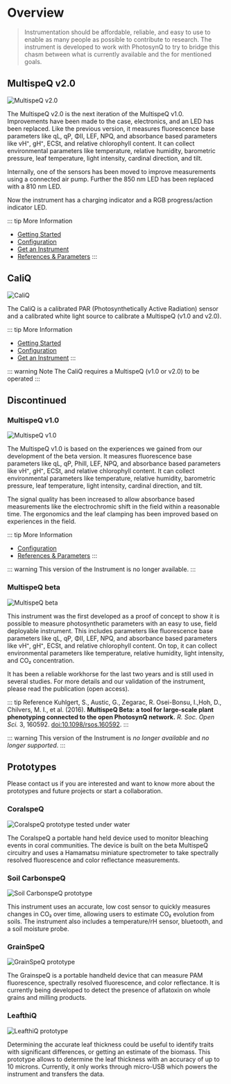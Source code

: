 # Overview

> Instrumentation should be affordable, reliable, and easy to use to enable as many people as possible to contribute to research. The instrument is developed to work with PhotosynQ to try to bridge this chasm between what is currently available and the for mentioned goals.

## MultispeQ v2.0

![MultispeQ v2.0](./images/multispeq-v2.0.png)

The MultispeQ v2.0 is the next iteration of the MultispeQ v1.0. Improvements have been made to the case, electronics, and an LED has been replaced. Like the previous version, it measures fluorescence base parameters like qL, qP, ΦII, LEF, NPQ, and absorbance based parameters like vH⁺, gH⁺, ECSt, and relative chlorophyll content. It can collect environmental parameters like temperature, relative humidity, barometric pressure, leaf temperature, light intensity, cardinal direction, and tilt.

Internally, one of the sensors has been moved to improve measurements using a connected air pump. Further the 850 nm LED has been replaced with a 810 nm LED.

Now the instrument has a charging indicator and a RGB progress/action indicator LED.

::: tip More Information
+ [Getting Started](./multispeq-v2.0.md)
+ [Configuration](./multispeq-v2.0.md#configuration)
+ [Get an Instrument](https://photosynq.com/buy-now)
+ [References & Parameters](../view-and-analyze-data/references.md)
:::

## CaliQ

![CaliQ](./images/caliq.png)

The CaliQ is a calibrated PAR (Photosynthetically Active Radiation) sensor and a calibrated white light source to calibrate a MultispeQ (v1.0 and v2.0).

::: tip More Information
+ [Getting Started](./caliq.md)
+ [Configuration](./caliq.md#configuration)
+ [Get an Instrument](https://photosynq.com/buy-now)
:::

::: warning Note
The CaliQ requires a MultispeQ (v1.0 or v2.0) to be operated
:::

## Discontinued

### MultispeQ v1.0

![MultispeQ v1.0](./images/multispeq-v1.0.png)

The MultispeQ v1.0 is based on the experiences we gained from our development of the beta version. It measures fluorescence base parameters like qL, qP, PhiII, LEF, NPQ, and absorbance based parameters like vH⁺, gH⁺, ECSt, and relative chlorophyll content. It can collect environmental parameters like temperature, relative humidity, barometric pressure, leaf temperature, light intensity, cardinal direction, and tilt.

The signal quality has been increased to allow absorbance based measurements like the electrochromic shift in the field within a reasonable time. The ergonomics and the leaf clamping has been improved based on experiences in the field.

::: tip More Information
+ [Configuration](./multispeq-v1.0.md#configuration)
+ [References & Parameters](../view-and-analyze-data/references.md)
:::

::: warning
This version of the Instrument is no longer available.
:::

### MultispeQ beta

![MultispeQ beta](./images/multispeq_beta.png)

This instrument was the first developed as a proof of concept to show it is possible to measure photosynthetic parameters with an easy to use, field deployable instrument. This includes parameters like fluorescence base parameters like qL, qP, ΦII, LEF, NPQ, and absorbance based parameters like vH⁺, gH⁺, ECSt, and relative chlorophyll content. On top, it can collect environmental parameters like temperature, relative humidity, light intensity, and CO₂ concentration.

It has been a reliable workhorse for the last two years and is still used in several studies. For more details and our validation of the instrument, please read the publication (open access).

::: tip Reference
Kuhlgert, S., Austic, G., Zegarac, R. Osei-Bonsu, I.,Hoh, D., Chilvers, M. I., et al. (2016). **MultispeQ Beta: a tool for large-scale plant phenotyping connected to the open PhotosynQ network.** *R. Soc. Open Sci.* 3, 160592. [doi:10.1098/rsos.160592].
:::

::: warning
This version of the Instrument is *no longer available* and *no longer supported*.
:::

## Prototypes

Please contact us if you are interested and want to know more about the prototypes and future projects or start a collaboration.

### CoralspeQ

![CoralspeQ prototype tested under water](./images/coralspeq.jpg)

The CoralspeQ a portable hand held device used to monitor bleaching events in coral communities. The device is built on the beta MultispeQ circuitry and uses a Hamamatsu miniature spectrometer to take spectrally resolved fluorescence and color reflectance measurements.

### Soil CarbonspeQ

![Soil CarbonspeQ prototype](./images/soil-carbonspeq.jpg)

This instrument uses an accurate, low cost sensor to quickly measures changes in CO₂ over time, allowing users to estimate CO₂ evolution from soils. The instrument also includes a temperature/rH sensor, bluetooth, and a soil moisture probe.

### GrainSpeQ

![GrainSpeQ prototype](./images/grainspeq.jpg)

The GrainspeQ is a portable handheld device that can measure PAM fluorescence, spectrally resolved fluorescence, and color reflectance. It is currently being developed to detect the presence of aflatoxin on whole grains and milling products.

### LeafthiQ

![LeafthiQ prototype](./images/leafthiq.png)

Determining the accurate leaf thickness could be useful to identify traits with significant differences, or getting an estimate of the biomass. This prototype allows to determine the leaf thickness with an accuracy of up to 10 microns. Currently, it only works through micro-USB which powers the instrument and transfers the data.

[doi:10.1098/rsos.160592]: https://dx.doi.org/10.1098/rsos.160592
